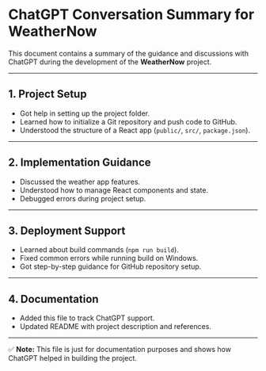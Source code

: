 # ChatGPT Conversation Summary for WeatherNow

This document contains a summary of the guidance and discussions with ChatGPT during the development of the **WeatherNow** project.

---

## 1. Project Setup
- Got help in setting up the project folder.
- Learned how to initialize a Git repository and push code to GitHub.
- Understood the structure of a React app (`public/`, `src/`, `package.json`).

---

## 2. Implementation Guidance
- Discussed the weather app features.
- Understood how to manage React components and state.
- Debugged errors during project setup.

---

## 3. Deployment Support
- Learned about build commands (`npm run build`).
- Fixed common errors while running build on Windows.
- Got step-by-step guidance for GitHub repository setup.

---

## 4. Documentation
- Added this file to track ChatGPT support.
- Updated README with project description and references.

---

✅ **Note:** This file is just for documentation purposes and shows how ChatGPT helped in building the project.

